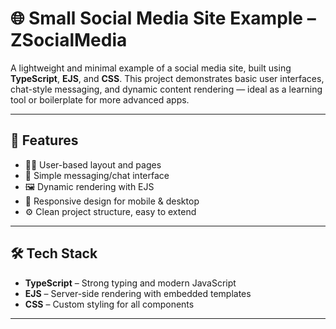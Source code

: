 # 🌐 Small Social Media Site Example – ZSocialMedia

A lightweight and minimal example of a social media site, built using **TypeScript**, **EJS**, and **CSS**. This project demonstrates basic user interfaces, chat-style messaging, and dynamic content rendering — ideal as a learning tool or boilerplate for more advanced apps.

---

## 🚀 Features

- 🧑‍💻 User-based layout and pages  
- 💬 Simple messaging/chat interface  
- 🖼️ Dynamic rendering with EJS  
- 📱 Responsive design for mobile & desktop  
- ⚙️ Clean project structure, easy to extend

---

## 🛠 Tech Stack

- **TypeScript** – Strong typing and modern JavaScript
- **EJS** – Server-side rendering with embedded templates
- **CSS** – Custom styling for all components

---

